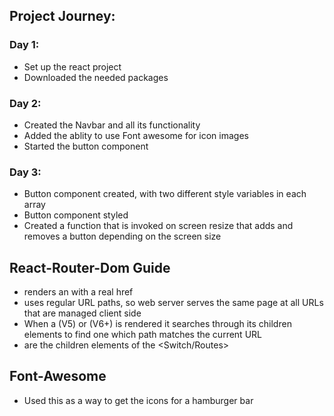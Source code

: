 ## Project Journey:

### Day 1: 
- Set up the react project
- Downloaded the needed packages

### Day 2:
- Created the Navbar and all its functionality
- Added the ablity to use Font awesome for icon images
- Started the button component

### Day 3:
- Button component created, with two different style variables in each array
- Button component styled
- Created a function that is invoked on screen resize that adds and removes a button depending on the screen size 

## React-Router-Dom Guide

- <Link> renders an <a> with a real href
- <BrowserRouter> uses regular URL paths, so web server serves the same page at all URLs that are managed client side
- When a <Switch> (V5) or <Routes> (V6+) is rendered it searches through its children elements to find one which path matches the current URL
- <Route> are the children elements of the <Switch/Routes>

## Font-Awesome

- Used this as a way to get the icons for a hamburger bar